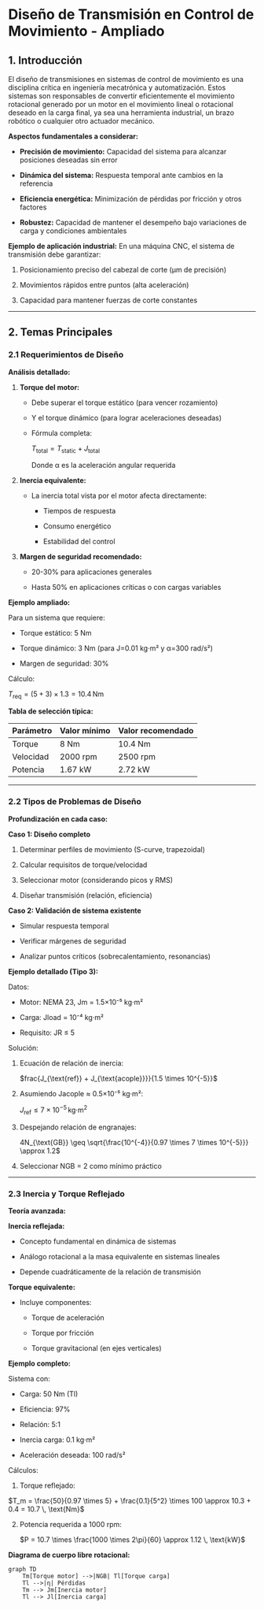 # Diseño de Transmisión en Control de Movimiento - Ampliado

## 1. Introducción  

El diseño de transmisiones en sistemas de control de movimiento es una disciplina crítica en ingeniería mecatrónica y automatización. Estos sistemas son responsables de convertir eficientemente el movimiento rotacional generado por un motor en el movimiento lineal o rotacional deseado en la carga final, ya sea una herramienta industrial, un brazo robótico o cualquier otro actuador mecánico.

**Aspectos fundamentales a considerar:**

- **Precisión de movimiento:** Capacidad del sistema para alcanzar posiciones deseadas sin error

- **Dinámica del sistema:** Respuesta temporal ante cambios en la referencia

- **Eficiencia energética:** Minimización de pérdidas por fricción y otros factores

- **Robustez:** Capacidad de mantener el desempeño bajo variaciones de carga y condiciones ambientales

**Ejemplo de aplicación industrial:**
En una máquina CNC, el sistema de transmisión debe garantizar:

1. Posicionamiento preciso del cabezal de corte (μm de precisión)

3. Movimientos rápidos entre puntos (alta aceleración)

5. Capacidad para mantener fuerzas de corte constantes

---

## 2. Temas Principales  

### 2.1 Requerimientos de Diseño 

**Análisis detallado:**

1. **Torque del motor:**

   - Debe superar el torque estático (para vencer rozamiento)
  
   - Y el torque dinámico (para lograr aceleraciones deseadas)
  
   - Fórmula completa:
  
     $T_{\text{total}} = T_{\text{static}} + J_{\text{total}}$
     
     Donde α es la aceleración angular requerida

3. **Inercia equivalente:**
   - La inercia total vista por el motor afecta directamente:
  
     - Tiempos de respuesta

     - Consumo energético

     - Estabilidad del control

4. **Margen de seguridad recomendado:**

   - 20-30% para aplicaciones generales
  
   - Hasta 50% en aplicaciones críticas o con cargas variables

**Ejemplo ampliado:**

Para un sistema que requiere:

- Torque estático: 5 Nm

- Torque dinámico: 3 Nm (para J=0.01 kg·m² y α=300 rad/s²)

- Margen de seguridad: 30%

Cálculo:

$T_{\text{req}} = (5 + 3) \times 1.3 = 10.4 \, \text{Nm}$

**Tabla de selección típica:**

| Parámetro | Valor mínimo | Valor recomendado |
|-----------|--------------|-------------------|
| Torque    | 8 Nm         | 10.4 Nm           |
| Velocidad | 2000 rpm     | 2500 rpm          |
| Potencia  | 1.67 kW      | 2.72 kW           |

---

### 2.2 Tipos de Problemas de Diseño  

**Profundización en cada caso:**

**Caso 1: Diseño completo**

1. Determinar perfiles de movimiento (S-curve, trapezoidal)
  
3. Calcular requisitos de torque/velocidad

5. Seleccionar motor (considerando picos y RMS)

7. Diseñar transmisión (relación, eficiencia)

**Caso 2: Validación de sistema existente**
- Simular respuesta temporal

- Verificar márgenes de seguridad

- Analizar puntos críticos (sobrecalentamiento, resonancias)

**Ejemplo detallado (Tipo 3):**

Datos:

- Motor: NEMA 23, Jm = 1.5×10⁻⁵ kg·m²

- Carga: Jload = 10⁻⁴ kg·m²

- Requisito: JR ≤ 5

Solución:
1. Ecuación de relación de inercia:

   $frac{J_{\text{ref}} + J_{\text{acople}}}}{1.5 \times 10^{-5}}$
   
3. Asumiendo Jacople ≈ 0.5×10⁻⁵ kg·m²:

   $J_{\text{ref}} \leq 7 \times 10^{-5} \, \text{kg·m}^2$
   
5. Despejando relación de engranajes:

   4N_{\text{GB}} \geq \sqrt{\frac{10^{-4}}{0.97 \times 7 \times 10^{-5}}} \approx 1.2$
   
7. Seleccionar NGB = 2 como mínimo práctico

---

### 2.3 Inercia y Torque Reflejado  
**Teoría avanzada:**

**Inercia reflejada:**

- Concepto fundamental en dinámica de sistemas

- Análogo rotacional a la masa equivalente en sistemas lineales

- Depende cuadráticamente de la relación de transmisión

**Torque equivalente:**

- Incluye componentes:

  - Torque de aceleración
 
  - Torque por fricción
 

  - Torque gravitacional (en ejes verticales)

**Ejemplo completo:**

Sistema con:

- Carga: 50 Nm (Tl)

- Eficiencia: 97%

- Relación: 5:1

- Inercia carga: 0.1 kg·m² 

- Aceleración deseada: 100 rad/s²

Cálculos:

1. Torque reflejado:

$T_m = \frac{50}{0.97 \times 5} + \frac{0.1}{5^2} \times 100 \approx 10.3 + 0.4 = 10.7 \, \text{Nm}$

2. Potencia requerida a 1000 rpm:

   $P = 10.7 \times \frac{1000 \times 2\pi}{60} \approx 1.12 \, \text{kW}$

**Diagrama de cuerpo libre rotacional:**

```mermaid
graph TD
    Tm[Torque motor] -->|NGB| Tl[Torque carga]
    Tl -->|η| Pérdidas
    Tm --> Jm[Inercia motor]
    Tl --> Jl[Inercia carga]
